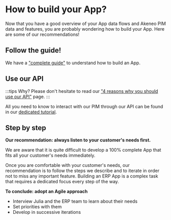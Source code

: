 # How to build your App?

Now that you have a good overview of your App data flows and Akeneo PIM data and features, you are probably wondering how to build your App.
Here are some of our recommendations!


## Follow the guide!

We have a ["complete guide"](https://api.akeneo.com/apps/introduction.html) to understand how to build an App.


## Use our API

:::tips
Why?
Please don't hesitate to read our ["4 reasons why you should use our API"](https://api.akeneo.com/documentation/why-the-api.html#4-reasons-why-you-should-use-our-api) page.
:::

All you need to know to interact with our PIM through our API can be found in our [dedicated tutorial](https://api.akeneo.com/getting-started/connect-the-pim-4x/welcome.html).


## Step by step

**Our recommendation: always listen to your customer's needs first.**

We are aware that it is quite difficult to develop a 100% complete App that fits all your customer's needs immediately.

Once you are comfortable with your customer's needs, our recommendation is to follow the steps we describe and to iterate in order not to miss any important feature. Building an ERP App is a complex task that requires a dedicated focus every step of the way.  

**To conclude: adopt an Agile approach**

* Interview Julia and the ERP team to learn about their needs
* Set priorities with them
* Develop in successive iterations
